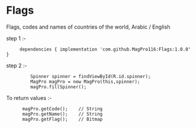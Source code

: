 # Flags
Flags, codes and names of countries of the world, Arabic / English

step 1 :-

         dependencies { implementation 'com.github.MagPro116:Flags:1.0.0' }
           
step 2 :-

             Spinner spinner = findViewById(R.id.spinner);
             MagPro magPro = new MagPro(this,spinner);
             magPro.fillSpinner();
             
       

To return values :-

          magPro.getCode();    // String
          magPro.getName();    // String
          magPro.getFlag();    // Bitmap   
